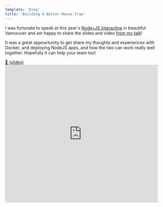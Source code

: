 ```yaml
---
template: 'blog'
title: 'Building A Better Mouse Trap'
---
```


<app-blog-post
  title='Building A Better Mouse Trap'
  description='My presentation at Node+JS Interactive 2018 on Docker and Server-Side Rendering.'
  date='10.28.2018' 
  image='https://events.linuxfoundation.jp/wp-content/uploads/2017/12/logo_node_js_int18.png'>
  
  <div>
    <p>I was fortunate to speak at this year&apos;s <a target="_blank" href="https://events.linuxfoundation.org/events/node-js-interactive-2018/" @onclick="captureOutboundLink('https://events.linuxfoundation.org/events/node-js-interactive-2018/'); return false;">Node+JS Interactive</a> in beautiful Vancouver and am happy to share the slides and video <a target="_blank" href="https://jsi2018.sched.com/event/F76V?iframe=no" @onclick="captureOutboundLink('https://jsi2018.sched.com/event/F76V?iframe=no'); return false;">from my talk</a>!</p>  
    <p>It was a great oppourtunity to get share my thoughts and experiences with Docker, and deploying NodeJS apps, and how the two can work really well together.  Hopefully it can help your team too!</p> 
    <a target="_blank" href="https://docs.google.com/presentation/d/1vPwqGmbAqy6zjQ7JaqbMoS1I_8oMfFYcgXf6setvMcI/edit?usp=sharing" @onclick="captureOutboundLink('https://docs.google.com/presentation/d/1vPwqGmbAqy6zjQ7JaqbMoS1I_8oMfFYcgXf6setvMcI/edit?usp=sharing'); return false;">📎 (slides)</a>
    <iframe className="card-video" width="100%" height="455" src="https://www.youtube.com/embed/Hj0hXuiz7Io" frameBorder="0" allowFullScreen/>
    <p>The project is <a target="_blank" rel="noopener" href="https://github.com/thegreenhouseio/docker-ssr" @onclick="captureOutboundLink('https://github.com/thegreenhouseio/docker-ssr')">open source</a> so contributions weclome!</p>

  </div>
<app-blog-post>